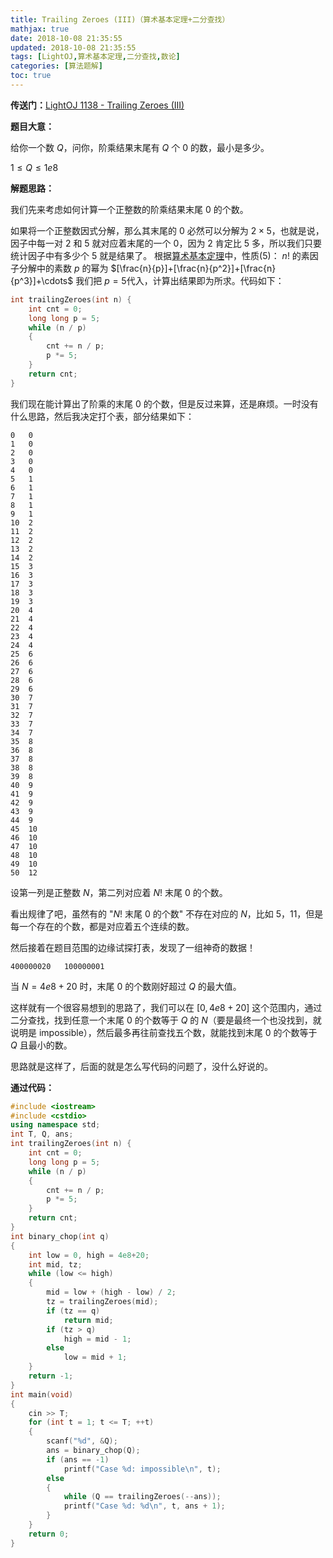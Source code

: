 ```yaml
---
title: Trailing Zeroes (III)（算术基本定理+二分查找）
mathjax: true
date: 2018-10-08 21:35:55
updated: 2018-10-08 21:35:55
tags: [LightOJ,算术基本定理,二分查找,数论]
categories: [算法题解]
toc: true
---
```


**传送门：**[LightOJ 1138 - Trailing Zeroes (III)](https://vjudge.net/problem/LightOJ-1138)

**题目大意：**

给你一个数 $Q$，问你，阶乘结果末尾有 $Q$ 个 $0$ 的数，最小是多少。

$1\leqslant Q\leqslant 1e8$

**解题思路：**

我们先来考虑如何计算一个正整数的阶乘结果末尾 $0$ 的个数。

如果将一个正整数因式分解，那么其末尾的 $0$ 必然可以分解为 $2\times 5$，也就是说，因子中每一对 $2$ 和 $5$ 就对应着末尾的一个 $0$，因为 $2$ 肯定比 $5$ 多，所以我们只要统计因子中有多少个 $5$ 就是结果了。
根据[算术基本定理](https://gukaifeng.me/2018/10/04/%E7%AE%97%E6%9C%AF%E5%9F%BA%E6%9C%AC%E5%AE%9A%E7%90%86/)中，性质(5)：
$n!$ 的素因子分解中的素数 $p$ 的幂为 $[\frac{n}{p}]+[\frac{n}{p^2}]+[\frac{n}{p^3}]+\cdots$
我们把 $p=5​$ 代入，计算出结果即为所求。代码如下：

```cpp
int trailingZeroes(int n) {
    int cnt = 0;
    long long p = 5;
    while (n / p)
    {
        cnt += n / p;
        p *= 5;
    }
    return cnt;
}
```

我们现在能计算出了阶乘的末尾 $0$ 的个数，但是反过来算，还是麻烦。一时没有什么思路，然后我决定打个表，部分结果如下：<!--more-->

```shell
0	0
1	0
2	0
3	0
4	0
5	1
6	1
7	1
8	1
9	1
10	2
11	2
12	2
13	2
14	2
15	3
16	3
17	3
18	3
19	3
20	4
21	4
22	4
23	4
24	4
25	6
26	6
27	6
28	6
29	6
30	7
31	7
32	7
33	7
34	7
35	8
36	8
37	8
38	8
39	8
40	9
41	9
42	9
43	9
44	9
45	10
46	10
47	10
48	10
49	10
50	12
```

设第一列是正整数 $N$，第二列对应着 $N!$ 末尾 $0$ 的个数。

看出规律了吧，虽然有的 "$N!$ 末尾 $0$ 的个数" 不存在对应的 $N$，比如 $5$，$11$，但是每一个存在的个数，都是对应着五个连续的数。

然后接着在题目范围的边缘试探打表，发现了一组神奇的数据！

```shell
400000020	100000001
```

当 $N=4e8+20$ 时，末尾 $0$ 的个数刚好超过 $Q$ 的最大值。

这样就有一个很容易想到的思路了，我们可以在 $[0, 4e8+20]$ 这个范围内，通过二分查找，找到任意一个末尾 $0$ 的个数等于 $Q$ 的 $N$（要是最终一个也没找到，就说明是 impossible），然后最多再往前查找五个数，就能找到末尾 $0$ 的个数等于 $Q$ 且最小的数。

思路就是这样了，后面的就是怎么写代码的问题了，没什么好说的。



**通过代码：**

```cpp
#include <iostream>
#include <cstdio>
using namespace std;
int T, Q, ans;
int trailingZeroes(int n) {
    int cnt = 0;
    long long p = 5;
    while (n / p)
    {
        cnt += n / p;
        p *= 5;
    }
    return cnt;
}
int binary_chop(int q)
{
    int low = 0, high = 4e8+20;
    int mid, tz;
    while (low <= high)
    {
        mid = low + (high - low) / 2;
        tz = trailingZeroes(mid);
        if (tz == q)
            return mid;
        if (tz > q)
            high = mid - 1;
        else
            low = mid + 1;
    }
    return -1;
}
int main(void)
{
    cin >> T;
    for (int t = 1; t <= T; ++t)
    {
        scanf("%d", &Q);
        ans = binary_chop(Q);
        if (ans == -1)
            printf("Case %d: impossible\n", t);
        else
        {
            while (Q == trailingZeroes(--ans));
            printf("Case %d: %d\n", t, ans + 1);
        }
    }
    return 0;
}
```

